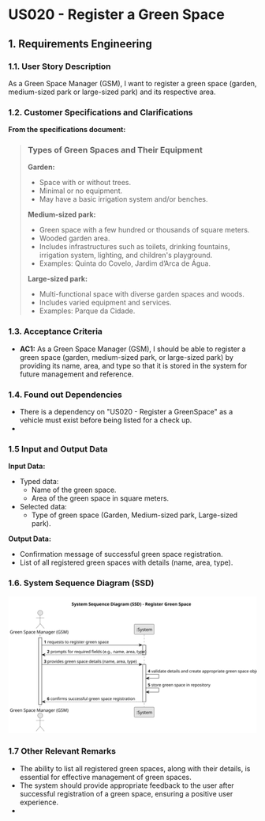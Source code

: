 # US020 - Register a Green Space 


## 1. Requirements Engineering

### 1.1. User Story Description

As a Green Space Manager (GSM), I want to register a green
space (garden, medium-sized park or large-sized park) and its respective
area.


### 1.2. Customer Specifications and Clarifications 
**From the specifications document:**
>### Types of Green Spaces and Their Equipment
>
>**Garden:**
>- Space with or without trees.
>- Minimal or no equipment.
>- May have a basic irrigation system and/or benches.
>
>**Medium-sized park:**
>- Green space with a few hundred or thousands of square meters.
>- Wooded garden area.
>- Includes infrastructures such as toilets, drinking fountains, irrigation system, lighting, and children's playground.
>- Examples: Quinta do Covelo, Jardim d’Arca de Água.
>
>**Large-sized park:**
>- Multi-functional space with diverse garden spaces and woods.
>- Includes varied equipment and services.
>- Examples: Parque da Cidade.


### 1.3. Acceptance Criteria

* **AC1:** As a Green Space Manager (GSM), I should be able to register a green space (garden, medium-sized park, or large-sized park) by providing its name, area, and type so that it is stored in the system for future management and reference.

### 1.4. Found out Dependencies

* There is a dependency on "US020 - Register a GreenSpace" as a vehicle must exist before being listed for a check up.
* 
### 1.5 Input and Output Data

**Input Data:**

* Typed data:
  * Name of the green space.
  * Area of the green space in square meters.
* Selected data:
  * Type of green space (Garden, Medium-sized park, Large-sized park).

**Output Data:**

* Confirmation message of successful green space registration.
* List of all registered green spaces with details (name, area, type).


### 1.6. System Sequence Diagram (SSD)

![System Sequence Diagram - Alternative One](svg/us020-system-sequence-diagram-System_Sequence_Diagram__SSD____Register_Green_Space.svg)

### 1.7 Other Relevant Remarks

* The ability to list all registered green spaces, along with their details, is essential for effective management of green spaces.
* The system should provide appropriate feedback to the user after successful registration of a green space, ensuring a positive user experience.
* 